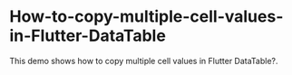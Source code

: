# How-to-copy-multiple-cell-values-in-Flutter-DataTable
This demo shows how to copy multiple cell values in Flutter DataTable?.
